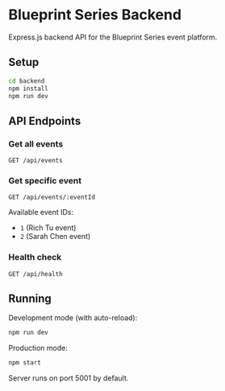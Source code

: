 # Blueprint Series Backend

Express.js backend API for the Blueprint Series event platform.

## Setup

```bash
cd backend
npm install
npm run dev
```

## API Endpoints

### Get all events
```
GET /api/events
```

### Get specific event
```
GET /api/events/:eventId
```

Available event IDs:
- `1` (Rich Tu event)
- `2` (Sarah Chen event)

### Health check
```
GET /api/health
```

## Running

Development mode (with auto-reload):
```bash
npm run dev
```

Production mode:
```bash
npm start
```

Server runs on port 5001 by default.
